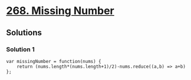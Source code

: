 # [268. Missing Number](https://leetcode.com/problems/missing-number/)

## Solutions

### Solution 1

```
var missingNumber = function(nums) {
    return (nums.length*(nums.length+1)/2)-nums.reduce((a,b) => a+b)
};
```
